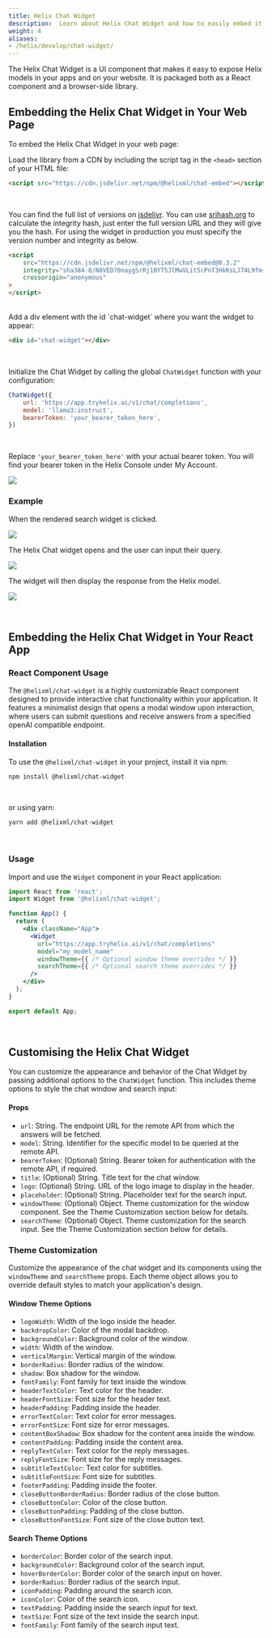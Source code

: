 ```yaml
---
title: Helix Chat Widget
description:  Learn about Helix Chat Widget and how to easily embed it into your web applications.
weight: 4
aliases:
- /helix/develop/chat-widget/
---
```


The Helix Chat Widget is a UI component that makes it easy to expose Helix models in your apps and on your website. It is packaged both as a React component and a browser-side library.

## Embedding the Helix Chat Widget in Your Web Page

To embed the Helix Chat Widget in your web page:

Load the library from a CDN by including the script tag in the `<head>` section of your HTML file:

```html
<script src="https://cdn.jsdelivr.net/npm/@helixml/chat-embed"></script>
```
<br>

You can find the full list of versions on [jsdelivr](https://www.jsdelivr.com/package/npm/@helixml/chat-embed). You can use [srihash.org](https://www.srihash.org/) to calculate the integrity hash, just enter the full version URL and they will give you the hash. For using the widget in production you must specify the version number and integrity as below.

```html
<script
    src="https://cdn.jsdelivr.net/npm/@helixml/chat-embed@0.3.2"
    integrity="sha384-8/N8VED70naygSrRj1BYT5JlMwVLit5cPnT3HkKsLJ74L9fm+oNDVM9HFIOz5f8a"
    crossorigin="anonymous"
>
</script>
```
<br>
Add a div element with the id `chat-widget` where you want the widget to appear:

```html
<div id="chat-widget"></div>
```
<br>

Initialize the Chat Widget by calling the global `ChatWidget` function with your configuration:

```js
ChatWidget({
    url: 'https://app.tryhelix.ai/v1/chat/completions',
    model: 'llama3:instruct',
    bearerToken: 'your_bearer_token_here',
})
```
<br>

Replace `'your_bearer_token_here'` with your actual bearer token. You will find your bearer token in the Helix Console under My Account.

![](helix-account.png)

### Example

When the rendered search widget is clicked.

![](helix-chat-widget-search.png)

The Helix Chat widget opens and the user can input their query.

![](helix-chat-widget-ui.png)

The widget will then display the response from the Helix model.

![](helix-chat-widget-answer.png)

<br>

## Embedding the Helix Chat Widget in Your React App

### React Component Usage

The `@helixml/chat-widget` is a highly customizable React component designed to provide interactive chat functionality within your application. It features a minimalist design that opens a modal window upon interaction, where users can submit questions and receive answers from a specified openAI compatible endpoint.

#### Installation

To use the `@helixml/chat-widget` in your project, install it via npm:

```bash
npm install @helixml/chat-widget
```
<br>

or using yarn:

```bash
yarn add @helixml/chat-widget
```
<br>

### Usage

Import and use the `Widget` component in your React application:

```jsx
import React from 'react';
import Widget from '@helixml/chat-widget';

function App() {
  return (
    <div className="App">
      <Widget
        url="https://app.tryhelix.ai/v1/chat/completions"
        model="my_model_name"
        windowTheme={{ /* Optional window theme overrides */ }}
        searchTheme={{ /* Optional search theme overrides */ }}
      />
    </div>
  );
}

export default App;
```
<br>

## Customising the Helix Chat Widget

You can customize the appearance and behavior of the Chat Widget by passing additional options to the `ChatWidget` function. This includes theme options to style the chat window and search input:

#### Props

- `url`: String. The endpoint URL for the remote API from which the answers will be fetched.
- `model`: String. Identifier for the specific model to be queried at the remote API.
- `bearerToken`: (Optional) String. Bearer token for authentication with the remote API, if required.
- `title`: (Optional) String. Title text for the chat window.
- `logo`: (Optional) String. URL of the logo image to display in the header.
- `placeholder`: (Optional) String. Placeholder text for the search input.
- `windowTheme`: (Optional) Object. Theme customization for the window component. See the Theme Customization section below for details.
- `searchTheme`: (Optional) Object. Theme customization for the search input. See the Theme Customization section below for details.

### Theme Customization

Customize the appearance of the chat widget and its components using the `windowTheme` and `searchTheme` props. Each theme object allows you to override default styles to match your application's design.

#### Window Theme Options

- `logoWidth`: Width of the logo inside the header.
- `backdropColor`: Color of the modal backdrop.
- `backgroundColor`: Background color of the window.
- `width`: Width of the window.
- `verticalMargin`: Vertical margin of the window.
- `borderRadius`: Border radius of the window.
- `shadow`: Box shadow for the window.
- `fontFamily`: Font family for text inside the window.
- `headerTextColor`: Text color for the header.
- `headerFontSize`: Font size for the header text.
- `headerPadding`: Padding inside the header.
- `errorTextColor`: Text color for error messages.
- `errorFontSize`: Font size for error messages.
- `contentBoxShadow`: Box shadow for the content area inside the window.
- `contentPadding`: Padding inside the content area.
- `replyTextColor`: Text color for the reply messages.
- `replyFontSize`: Font size for the reply messages.
- `subtitleTextColor`: Text color for subtitles.
- `subtitleFontSize`: Font size for subtitles.
- `footerPadding`: Padding inside the footer.
- `closeButtonBorderRadius`: Border radius of the close button.
- `closeButtonColor`: Color of the close button.
- `closeButtonPadding`: Padding of the close button.
- `closeButtonFontSize`: Font size of the close button text.

#### Search Theme Options

- `borderColor`: Border color of the search input.
- `backgroundColor`: Background color of the search input.
- `hoverBorderColor`: Border color of the search input on hover.
- `borderRadius`: Border radius of the search input.
- `iconPadding`: Padding around the search icon.
- `iconColor`: Color of the search icon.
- `textPadding`: Padding inside the search input for text.
- `textSize`: Font size of the text inside the search input.
- `fontFamily`: Font family of the search input text.